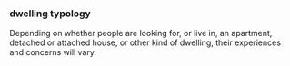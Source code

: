 ### dwelling typology

Depending on whether people are looking for, or live in,
an apartment, detached or attached house, or other 
kind of dwelling, their experiences and concerns will 
vary.